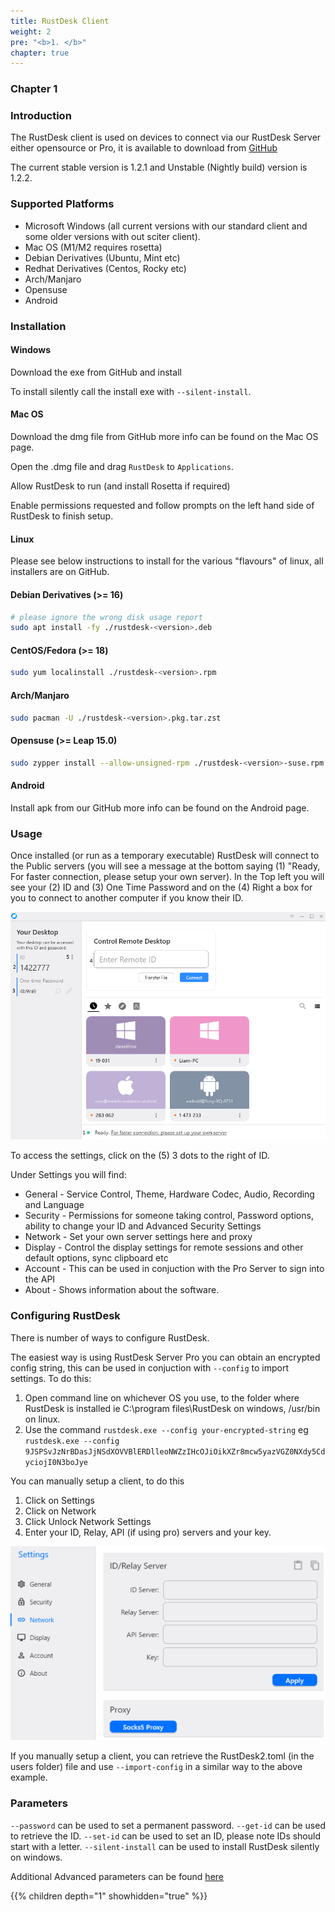 ```yaml
---
title: RustDesk Client
weight: 2
pre: "<b>1. </b>"
chapter: true
---
```


### Chapter 1

### Introduction
The RustDesk client is used on devices to connect via our RustDesk Server either opensource or Pro, it is available to download from [GitHub](https://github.com/rustdesk/rustdesk/releases)

The current stable version is 1.2.1 and Unstable (Nightly build) version is 1.2.2.

### Supported Platforms
- Microsoft Windows (all current versions with our standard client and some older versions with out sciter client).
- Mac OS (M1/M2 requires rosetta)
- Debian Derivatives (Ubuntu, Mint etc)
- Redhat Derivatives (Centos, Rocky etc)
- Arch/Manjaro
- Opensuse
- Android

### Installation

#### Windows

Download the exe from GitHub and install

To install silently call the install exe with `--silent-install`.

#### Mac OS

Download the dmg file from GitHub more info can be found on the Mac OS page.

Open the .dmg file and drag `RustDesk` to `Applications`.

Allow RustDesk to run (and install Rosetta if required)

Enable permissions requested and follow prompts on the left hand side of RustDesk to finish setup.

#### Linux

Please see below instructions to install for the various "flavours" of linux, all installers are on GitHub.

#### Debian Derivatives (>= 16)

```bash
# please ignore the wrong disk usage report
sudo apt install -fy ./rustdesk-<version>.deb
```

#### CentOS/Fedora (>= 18)

```sh
sudo yum localinstall ./rustdesk-<version>.rpm
```

#### Arch/Manjaro

```sh
sudo pacman -U ./rustdesk-<version>.pkg.tar.zst
```

#### Opensuse (>= Leap 15.0)

```sh
sudo zypper install --allow-unsigned-rpm ./rustdesk-<version>-suse.rpm
```
#### Android
Install apk from our GitHub more info can be found on the Android page.

### Usage
Once installed (or run as a temporary executable) RustDesk will connect to the Public servers (you will see a message at the bottom saying (1) "Ready, For faster connection, please setup your own server). In the Top left you will see your (2) ID and (3) One Time Password and on the (4) Right a box for you to connect to another computer if you know their ID.

![image](images/client.png)


To access the settings, click on the (5) 3 dots to the right of ID.

Under Settings you will find:
- General - Service Control, Theme, Hardware Codec, Audio, Recording and Language
- Security - Permissions for someone taking control, Password options, ability to change your ID and Advanced Security Settings
- Network - Set your own server settings here and proxy
- Display - Control the display settings for remote sessions and other default options, sync clipboard etc
- Account - This can be used in conjuction with the Pro Server to sign into the API
- About - Shows information about the software.

### Configuring RustDesk
There is number of ways to configure RustDesk.

The easiest way is using RustDesk Server Pro you can obtain an encrypted config string, this can be used in conjuction with `--config` to import settings. To do this:
1. Open command line on whichever OS you use, to the folder where RustDesk is installed ie C:\program files\RustDesk on windows, /usr/bin on linux.
2. Use the command `rustdesk.exe --config your-encrypted-string` eg `rustdesk.exe --config 9JSPSvJzNrBDasJjNSdXOVVBlERDlleoNWZzIHcOJiOikXZr8mcw5yazVGZ0NXdy5CdyciojI0N3boJye`

You can manually setup a client, to do this
1. Click on Settings
2. Click on Network
3. Click Unlock Network Settings
4. Enter your ID, Relay, API (if using pro) servers and your key.

![image](images/network-settings.png)

If you manually setup a client, you can retrieve the RustDesk2.toml (in the users folder) file and use `--import-config` in a similar way to the above example.

### Parameters

`--password` can be used to set a permanent password.
`--get-id` can be used to retrieve the ID.
`--set-id` can be used to set an ID, please note IDs should start with a letter.
`--silent-install` can be used to install RustDesk silently on windows.

Additional Advanced parameters can be found [here](https://github.com/rustdesk/rustdesk/blob/bdc5cded221af9697eb29aa30babce75e987fcc9/src/core_main.rs#L242)

{{% children depth="1" showhidden="true" %}}
